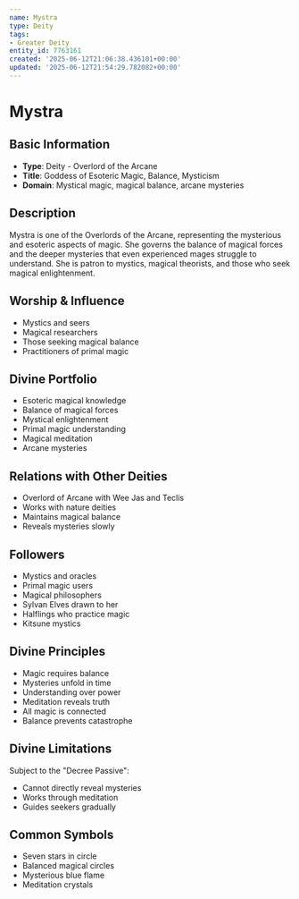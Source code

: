 ```yaml
---
name: Mystra
type: Deity
tags:
- Greater Deity
entity_id: 7763161
created: '2025-06-12T21:06:38.436101+00:00'
updated: '2025-06-12T21:54:29.782082+00:00'
---
```


# Mystra

## Basic Information
- **Type**: Deity - Overlord of the Arcane
- **Title**: Goddess of Esoteric Magic, Balance, Mysticism
- **Domain**: Mystical magic, magical balance, arcane mysteries

## Description
Mystra is one of the Overlords of the Arcane, representing the mysterious and esoteric aspects of magic. She governs the balance of magical forces and the deeper mysteries that even experienced mages struggle to understand. She is patron to mystics, magical theorists, and those who seek magical enlightenment.

## Worship & Influence
- Mystics and seers
- Magical researchers
- Those seeking magical balance
- Practitioners of primal magic

## Divine Portfolio
- Esoteric magical knowledge
- Balance of magical forces
- Mystical enlightenment
- Primal magic understanding
- Magical meditation
- Arcane mysteries

## Relations with Other Deities
- Overlord of Arcane with Wee Jas and Teclis
- Works with nature deities
- Maintains magical balance
- Reveals mysteries slowly

## Followers
- Mystics and oracles
- Primal magic users
- Magical philosophers
- Sylvan Elves drawn to her
- Halflings who practice magic
- Kitsune mystics

## Divine Principles
- Magic requires balance
- Mysteries unfold in time
- Understanding over power
- Meditation reveals truth
- All magic is connected
- Balance prevents catastrophe

## Divine Limitations
Subject to the "Decree Passive":
- Cannot directly reveal mysteries
- Works through meditation
- Guides seekers gradually

## Common Symbols
- Seven stars in circle
- Balanced magical circles
- Mysterious blue flame
- Meditation crystals
